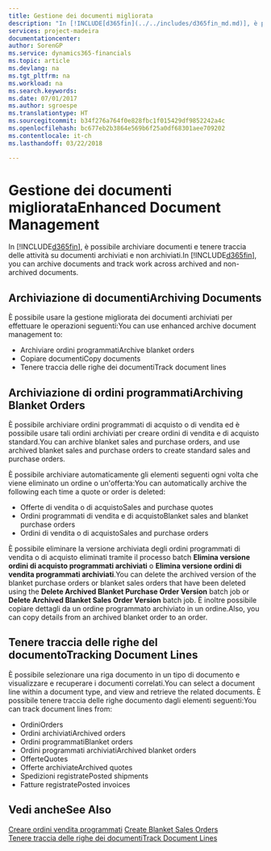```yaml
---
title: Gestione dei documenti migliorata
description: "In [!INCLUDE[d365fin](../../includes/d365fin_md.md)], è possibile archiviare documenti e tenere traccia delle attività su documenti archiviati e non archiviati."
services: project-madeira
documentationcenter: 
author: SorenGP
ms.service: dynamics365-financials
ms.topic: article
ms.devlang: na
ms.tgt_pltfrm: na
ms.workload: na
ms.search.keywords: 
ms.date: 07/01/2017
ms.author: sgroespe
ms.translationtype: HT
ms.sourcegitcommit: b34f276a764f0e828fbc1f015429df9852242a4c
ms.openlocfilehash: bc677eb2b3864e569b6f25a0df68301aee709202
ms.contentlocale: it-ch
ms.lasthandoff: 03/22/2018

---
```

# <a name="enhanced-document-management"></a><span data-ttu-id="fa8dd-103">Gestione dei documenti migliorata</span><span class="sxs-lookup"><span data-stu-id="fa8dd-103">Enhanced Document Management</span></span>
<span data-ttu-id="fa8dd-104">In [!INCLUDE[d365fin](../../includes/d365fin_md.md)], è possibile archiviare documenti e tenere traccia delle attività su documenti archiviati e non archiviati.</span><span class="sxs-lookup"><span data-stu-id="fa8dd-104">In [!INCLUDE[d365fin](../../includes/d365fin_md.md)], you can archive documents and track work across archived and non-archived documents.</span></span>  

## <a name="archiving-documents"></a><span data-ttu-id="fa8dd-105">Archiviazione di documenti</span><span class="sxs-lookup"><span data-stu-id="fa8dd-105">Archiving Documents</span></span>  
 <span data-ttu-id="fa8dd-106">È possibile usare la gestione migliorata dei documenti archiviati per effettuare le operazioni seguenti:</span><span class="sxs-lookup"><span data-stu-id="fa8dd-106">You can use enhanced archive document management to:</span></span>  

- <span data-ttu-id="fa8dd-107">Archiviare ordini programmati</span><span class="sxs-lookup"><span data-stu-id="fa8dd-107">Archive blanket orders</span></span>  
- <span data-ttu-id="fa8dd-108">Copiare documenti</span><span class="sxs-lookup"><span data-stu-id="fa8dd-108">Copy documents</span></span>  
- <span data-ttu-id="fa8dd-109">Tenere traccia delle righe dei documenti</span><span class="sxs-lookup"><span data-stu-id="fa8dd-109">Track document lines</span></span>  

## <a name="archiving-blanket-orders"></a><span data-ttu-id="fa8dd-110">Archiviazione di ordini programmati</span><span class="sxs-lookup"><span data-stu-id="fa8dd-110">Archiving Blanket Orders</span></span>  
<span data-ttu-id="fa8dd-111">È possibile archiviare ordini programmati di acquisto o di vendita ed è possibile usare tali ordini archiviati per creare ordini di vendita e di acquisto standard.</span><span class="sxs-lookup"><span data-stu-id="fa8dd-111">You can archive blanket sales and purchase orders, and use archived blanket sales and purchase orders to create standard sales and purchase orders.</span></span>  

<span data-ttu-id="fa8dd-112">È possibile archiviare automaticamente gli elementi seguenti ogni volta che viene eliminato un ordine o un'offerta:</span><span class="sxs-lookup"><span data-stu-id="fa8dd-112">You can automatically archive the following each time a quote or order is deleted:</span></span>  

- <span data-ttu-id="fa8dd-113">Offerte di vendita o di acquisto</span><span class="sxs-lookup"><span data-stu-id="fa8dd-113">Sales and purchase quotes</span></span>  
- <span data-ttu-id="fa8dd-114">Ordini programmati di vendita e di acquisto</span><span class="sxs-lookup"><span data-stu-id="fa8dd-114">Blanket sales and blanket purchase orders</span></span>  
- <span data-ttu-id="fa8dd-115">Ordini di vendita o di acquisto</span><span class="sxs-lookup"><span data-stu-id="fa8dd-115">Sales and purchase orders</span></span>  

<span data-ttu-id="fa8dd-116">È possibile eliminare la versione archiviata degli ordini programmati di vendita o di acquisto eliminati tramite il processo batch **Elimina versione ordini di acquisto programmati archiviati** o **Elimina versione ordini di vendita programmati archiviati**.</span><span class="sxs-lookup"><span data-stu-id="fa8dd-116">You can delete the archived version of the blanket purchase orders or blanket sales orders that have been deleted using the **Delete Archived Blanket Purchase Order Version** batch job or **Delete Archived Blanket Sales Order Version** batch job.</span></span> <span data-ttu-id="fa8dd-117">È inoltre possibile copiare dettagli da un ordine programmato archiviato in un ordine.</span><span class="sxs-lookup"><span data-stu-id="fa8dd-117">Also, you can copy details from an archived blanket order to an order.</span></span>  

## <a name="tracking-document-lines"></a><span data-ttu-id="fa8dd-118">Tenere traccia delle righe del documento</span><span class="sxs-lookup"><span data-stu-id="fa8dd-118">Tracking Document Lines</span></span>  
<span data-ttu-id="fa8dd-119">È possibile selezionare una riga documento in un tipo di documento e visualizzare e recuperare i documenti correlati.</span><span class="sxs-lookup"><span data-stu-id="fa8dd-119">You can select a document line within a document type, and view and retrieve the related documents.</span></span> <span data-ttu-id="fa8dd-120">È possibile tenere traccia delle righe documento dagli elementi seguenti:</span><span class="sxs-lookup"><span data-stu-id="fa8dd-120">You can track document lines from:</span></span>  

- <span data-ttu-id="fa8dd-121">Ordini</span><span class="sxs-lookup"><span data-stu-id="fa8dd-121">Orders</span></span>  
- <span data-ttu-id="fa8dd-122">Ordini archiviati</span><span class="sxs-lookup"><span data-stu-id="fa8dd-122">Archived orders</span></span>  
- <span data-ttu-id="fa8dd-123">Ordini programmati</span><span class="sxs-lookup"><span data-stu-id="fa8dd-123">Blanket orders</span></span>  
- <span data-ttu-id="fa8dd-124">Ordini programmati archiviati</span><span class="sxs-lookup"><span data-stu-id="fa8dd-124">Archived blanket orders</span></span>  
- <span data-ttu-id="fa8dd-125">Offerte</span><span class="sxs-lookup"><span data-stu-id="fa8dd-125">Quotes</span></span>  
- <span data-ttu-id="fa8dd-126">Offerte archiviate</span><span class="sxs-lookup"><span data-stu-id="fa8dd-126">Archived quotes</span></span>  
- <span data-ttu-id="fa8dd-127">Spedizioni registrate</span><span class="sxs-lookup"><span data-stu-id="fa8dd-127">Posted shipments</span></span>  
- <span data-ttu-id="fa8dd-128">Fatture registrate</span><span class="sxs-lookup"><span data-stu-id="fa8dd-128">Posted invoices</span></span>  

## <a name="see-also"></a><span data-ttu-id="fa8dd-129">Vedi anche</span><span class="sxs-lookup"><span data-stu-id="fa8dd-129">See Also</span></span>  
 <span data-ttu-id="fa8dd-130">[Creare ordini vendita programmati](../../sales-how-to-create-blanket-sales-orders.md) </span><span class="sxs-lookup"><span data-stu-id="fa8dd-130">[Create Blanket Sales Orders](../../sales-how-to-create-blanket-sales-orders.md) </span></span>  
 [<span data-ttu-id="fa8dd-131">Tenere traccia delle righe dei documenti</span><span class="sxs-lookup"><span data-stu-id="fa8dd-131">Track Document Lines</span></span>](how-to-track-document-lines.md)

